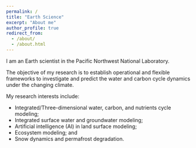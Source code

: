 ```yaml
---
permalink: /
title: "Earth Science"
excerpt: "About me"
author_profile: true
redirect_from: 
  - /about/
  - /about.html
---
```


I am an Earth scientist in the Pacific Northwest National Laboratory.

The objective of my research is to establish operational and flexible frameworks to investigate and predict the water and carbon cycle dynamics under the changing climate. 

My research interests include:
* Integrated/Three-dimensional water, carbon, and nutrients cycle modeling; 
* Integrated surface water and groundwater modeling;
* Artificial intelligence (AI) in land surface modeling;
* Ecosystem modeling; and
* Snow dynamics and permafrost degradation.
